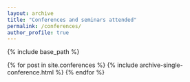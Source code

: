 ```yaml
---
layout: archive
title: "Conferences and seminars attended"
permalink: /conferences/
author_profile: true
---
```


{% include base_path %}


{% for post in site.conferences %}
  {% include archive-single-conference.html %}
{% endfor %}
